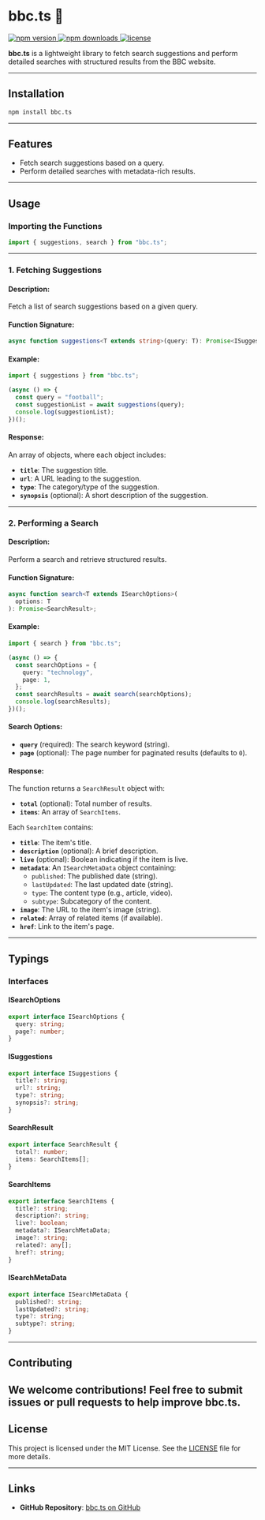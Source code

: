 <h1>bbc.ts 🌟</h1>
<div>
  <a href="https://www.npmjs.com/package/bbc.ts">
    <img src="https://img.shields.io/npm/v/bbc.ts.svg" alt="npm version" />
  </a>
  <a href="https://www.npmjs.com/package/bbc.ts">
    <img src="https://img.shields.io/npm/dm/bbc.ts.svg" alt="npm downloads" />
  </a>
  <a href="https://github.com/rit3zh/bbc.ts/blob/main/LICENSE">
    <img src="https://img.shields.io/npm/l/bbc.ts.svg" alt="license" />
  </a>
</div>

**bbc.ts** is a lightweight library to fetch search suggestions and perform detailed searches with structured results from the BBC website.

---

## Installation

```bash
npm install bbc.ts
```

---

## Features

- Fetch search suggestions based on a query.
- Perform detailed searches with metadata-rich results.

---

## Usage

### Importing the Functions

```typescript
import { suggestions, search } from "bbc.ts";
```

---

### 1. **Fetching Suggestions**

#### Description:

Fetch a list of search suggestions based on a given query.

#### Function Signature:

```typescript
async function suggestions<T extends string>(query: T): Promise<ISuggestions[]>;
```

#### Example:

```typescript
import { suggestions } from "bbc.ts";

(async () => {
  const query = "football";
  const suggestionList = await suggestions(query);
  console.log(suggestionList);
})();
```

#### Response:

An array of objects, where each object includes:

- **`title`**: The suggestion title.
- **`url`**: A URL leading to the suggestion.
- **`type`**: The category/type of the suggestion.
- **`synopsis`** (optional): A short description of the suggestion.

---

### 2. **Performing a Search**

#### Description:

Perform a search and retrieve structured results.

#### Function Signature:

```typescript
async function search<T extends ISearchOptions>(
  options: T
): Promise<SearchResult>;
```

#### Example:

```typescript
import { search } from "bbc.ts";

(async () => {
  const searchOptions = {
    query: "technology",
    page: 1,
  };
  const searchResults = await search(searchOptions);
  console.log(searchResults);
})();
```

#### Search Options:

- **`query`** (required): The search keyword (string).
- **`page`** (optional): The page number for paginated results (defaults to `0`).

#### Response:

The function returns a `SearchResult` object with:

- **`total`** (optional): Total number of results.
- **`items`**: An array of `SearchItems`.

Each `SearchItem` contains:

- **`title`**: The item's title.
- **`description`** (optional): A brief description.
- **`live`** (optional): Boolean indicating if the item is live.
- **`metadata`**: An `ISearchMetaData` object containing:
  - `published`: The published date (string).
  - `lastUpdated`: The last updated date (string).
  - `type`: The content type (e.g., article, video).
  - `subtype`: Subcategory of the content.
- **`image`**: The URL to the item's image (string).
- **`related`**: Array of related items (if available).
- **`href`**: Link to the item's page.

---

## Typings

### Interfaces

#### ISearchOptions

```typescript
export interface ISearchOptions {
  query: string;
  page?: number;
}
```

#### ISuggestions

```typescript
export interface ISuggestions {
  title?: string;
  url?: string;
  type?: string;
  synopsis?: string;
}
```

#### SearchResult

```typescript
export interface SearchResult {
  total?: number;
  items: SearchItems[];
}
```

#### SearchItems

```typescript
export interface SearchItems {
  title?: string;
  description?: string;
  live?: boolean;
  metadata?: ISearchMetaData;
  image?: string;
  related?: any[];
  href?: string;
}
```

#### ISearchMetaData

```typescript
export interface ISearchMetaData {
  published?: string;
  lastUpdated?: string;
  type?: string;
  subtype?: string;
}
```

---

## Contributing

## We welcome contributions! Feel free to submit issues or pull requests to help improve **bbc.ts**.

## License

This project is licensed under the MIT License. See the [LICENSE](https://github.com/rit3zh/bbc.ts/blob/main/LICENSE) file for more details.

---

## Links

- **GitHub Repository**: [bbc.ts on GitHub](https://github.com/rit3zh/bbc.ts)
